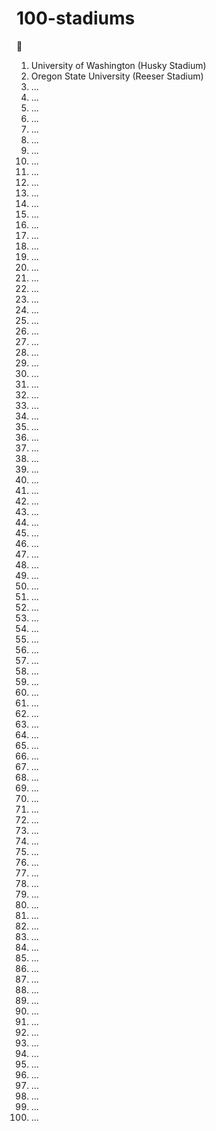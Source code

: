 # 100-stadiums
:football:

1. University of Washington (Husky Stadium)
2. Oregon State University (Reeser Stadium)
3. ...
4. ...
5. ...
6. ...
7. ...
8. ...
9. ...
10. ...
11. ...
12. ...
13. ...
14. ...
15. ...
16. ...
17. ...
18. ...
19. ...
20. ...
21. ...
22. ...
23. ...
24. ...
25. ...
26. ...
27. ...
28. ...
29. ...
30. ...
31. ...
32. ...
33. ...
34. ...
35. ...
36. ...
37. ...
38. ...
39. ...
40. ...
41. ...
42. ...
43. ...
44. ...
45. ...
46. ...
47. ...
48. ...
49. ...
50. ...
51. ...
52. ...
53. ...
54. ...
55. ...
56. ...
57. ...
58. ...
59. ...
60. ...
61. ...
62. ...
63. ...
64. ...
65. ...
66. ...
67. ...
68. ...
69. ...
70. ...
71. ...
72. ...
73. ...
74. ...
75. ...
76. ...
77. ...
78. ...
79. ...
80. ...
81. ...
82. ...
83. ...
84. ...
85. ...
86. ...
87. ...
88. ...
89. ...
90. ...
91. ...
92. ...
93. ...
94. ...
95. ...
96. ...
97. ...
98. ...
99. ...
100. ...
